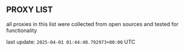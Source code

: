## PROXY LIST

all proxies in this list were collected from open sources and tested for functionality

last update: `2025-04-01 01:44:40.792973+00:00` UTC